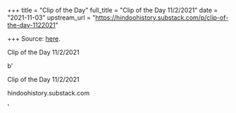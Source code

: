 +++
title = "Clip of the Day"
full_title = "Clip of the Day 11/2/2021"
date = "2021-11-03"
upstream_url = "https://hindoohistory.substack.com/p/clip-of-the-day-1122021"

+++
Source: [here](https://hindoohistory.substack.com/p/clip-of-the-day-1122021).

Clip of the Day 11/2/2021

b'

Clip of the Day 11/2/2021

hindoohistory.substack.com

'

